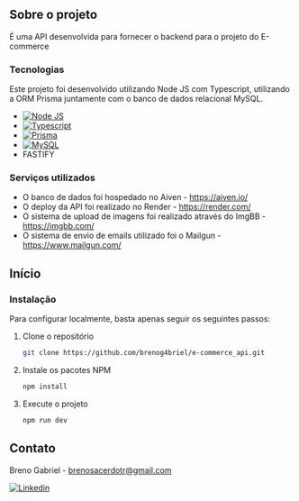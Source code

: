<!-- ABOUT THE PROJECT -->
## Sobre o projeto

É uma API desenvolvida para fornecer o backend para o projeto do E-commerce

### Tecnologias

Este projeto foi desenvolvido utilizando Node JS com Typescript, utilizando a ORM Prisma juntamente com o banco de dados relacional MySQL.

* [![Node JS](https://img.shields.io/badge/Node.js-43853D?style=for-the-badge&logo=node.js&logoColor=white)]([https://nodejs.org/en)
* [![Typescript](https://img.shields.io/badge/TypeScript-007ACC?style=for-the-badge&logo=typescript&logoColor=white)]([https://www.typescriptlang.org/)
* [![Prisma](https://img.shields.io/badge/Prisma-3982CE?style=for-the-badge&logo=Prisma&logoColor=white)]([https://www.prisma.io/)
* [![MySQL](https://img.shields.io/badge/MySQL-00000F?style=for-the-badge&logo=mysql&logoColor=white)]([https://www.mysql.com/)
* FASTIFY

### Serviços utilizados

* O banco de dados foi hospedado no Aiven - https://aiven.io/
* O deploy da API foi realizado no Render - https://render.com/
* O sistema de upload de imagens foi realizado através do ImgBB - https://imgbb.com/
* O sistema de envio de emails utilizado foi o Mailgun - https://www.mailgun.com/


## Início


### Instalação

Para configurar localmente, basta apenas seguir os seguintes passos:

1. Clone o repositório
   ```sh
   git clone https://github.com/brenog4briel/e-commerce_api.git
   ```
2. Instale os pacotes NPM
   ```sh
   npm install
   ```
3. Execute o projeto
   ```js
   npm run dev
   ```

<!-- CONTACT -->
## Contato

Breno Gabriel - brenosacerdotr@gmail.com

[![Linkedin](https://img.shields.io/badge/LinkedIn-0077B5?style=for-the-badge&logo=linkedin&logoColor=white)]([https://](https://www.linkedin.com/in/breno-gabriel-da-silva-sacerdote))
